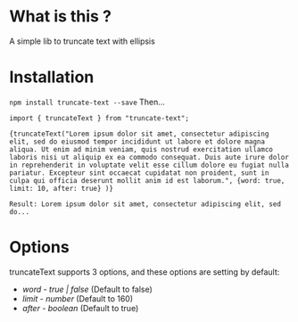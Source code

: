 # What is this ?

A simple lib to truncate text with ellipsis

# Installation

`npm install truncate-text --save`
Then...

```
import { truncateText } from "truncate-text";

{truncateText("Lorem ipsum dolor sit amet, consectetur adipiscing elit, sed do eiusmod tempor incididunt ut labore et dolore magna aliqua. Ut enim ad minim veniam, quis nostrud exercitation ullamco laboris nisi ut aliquip ex ea commodo consequat. Duis aute irure dolor in reprehenderit in voluptate velit esse cillum dolore eu fugiat nulla pariatur. Excepteur sint occaecat cupidatat non proident, sunt in culpa qui officia deserunt mollit anim id est laborum.", {word: true, limit: 10, after: true} )}

Result: Lorem ipsum dolor sit amet, consectetur adipiscing elit, sed do...
```

# Options

truncateText supports 3 options, and these options are setting by default:

- _word_ - _true | false_ (Default to false)
- _limit_ - _number_ (Default to 160)
- _after_ - _boolean_ (Default to true)
